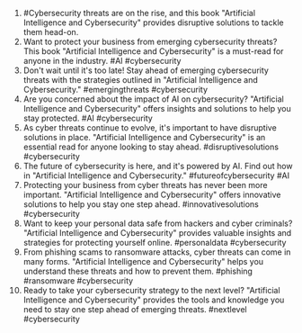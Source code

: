 1. #Cybersecurity threats are on the rise, and this book "Artificial Intelligence and Cybersecurity" provides disruptive solutions to tackle them head-on.
2. Want to protect your business from emerging cybersecurity threats? This book "Artificial Intelligence and Cybersecurity" is a must-read for anyone in the industry. #AI #cybersecurity
3. Don't wait until it's too late! Stay ahead of emerging cybersecurity threats with the strategies outlined in "Artificial Intelligence and Cybersecurity." #emergingthreats #cybersecurity
4. Are you concerned about the impact of AI on cybersecurity? "Artificial Intelligence and Cybersecurity" offers insights and solutions to help you stay protected. #AI #cybersecurity
5. As cyber threats continue to evolve, it's important to have disruptive solutions in place. "Artificial Intelligence and Cybersecurity" is an essential read for anyone looking to stay ahead. #disruptivesolutions #cybersecurity
6. The future of cybersecurity is here, and it's powered by AI. Find out how in "Artificial Intelligence and Cybersecurity." #futureofcybersecurity #AI
7. Protecting your business from cyber threats has never been more important. "Artificial Intelligence and Cybersecurity" offers innovative solutions to help you stay one step ahead. #innovativesolutions #cybersecurity
8. Want to keep your personal data safe from hackers and cyber criminals? "Artificial Intelligence and Cybersecurity" provides valuable insights and strategies for protecting yourself online. #personaldata #cybersecurity
9. From phishing scams to ransomware attacks, cyber threats can come in many forms. "Artificial Intelligence and Cybersecurity" helps you understand these threats and how to prevent them. #phishing #ransomware #cybersecurity
10. Ready to take your cybersecurity strategy to the next level? "Artificial Intelligence and Cybersecurity" provides the tools and knowledge you need to stay one step ahead of emerging threats. #nextlevel #cybersecurity
